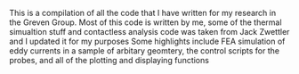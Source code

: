 This is a compilation of all the code that I have written for my research in the Greven Group. Most of this code is written by me, some of the thermal simualtion stuff and contactless analysis code was taken from Jack Zwettler and I updated it for my purposes
Some highlights include FEA simulation of eddy currents in a sample of arbitary geomtery, the control scripts for the probes, and all of the plotting and displaying functions
